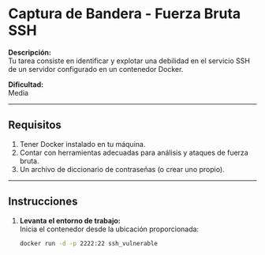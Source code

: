 # Captura de Bandera - Fuerza Bruta SSH

**Descripción:**  
Tu tarea consiste en identificar y explotar una debilidad en el servicio SSH de un servidor configurado en un contenedor Docker.

**Dificultad:**  
Media

---

## Requisitos

1. Tener Docker instalado en tu máquina.
2. Contar con herramientas adecuadas para análisis y ataques de fuerza bruta.
3. Un archivo de diccionario de contraseñas (o crear uno propio).

---

## Instrucciones

1. **Levanta el entorno de trabajo:**  
   Inicia el contenedor desde la ubicación proporcionada:  
   ```bash
   docker run -d -p 2222:22 ssh_vulnerable
